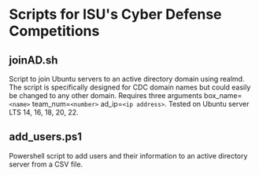 # Scripts for ISU's Cyber Defense Competitions

## joinAD.sh
Script to join Ubuntu servers to an active directory domain using realmd.
The script is specifically designed for CDC domain names but could easily
be changed to any other domain. Requires three arguments box_name=`<name>`
team_num=`<number>` ad_ip=`<ip address>`. Tested on Ubuntu server LTS 14, 16,
18, 20, 22.

## add_users.ps1
Powershell script to add users and their information to an active directory
server from a CSV file.